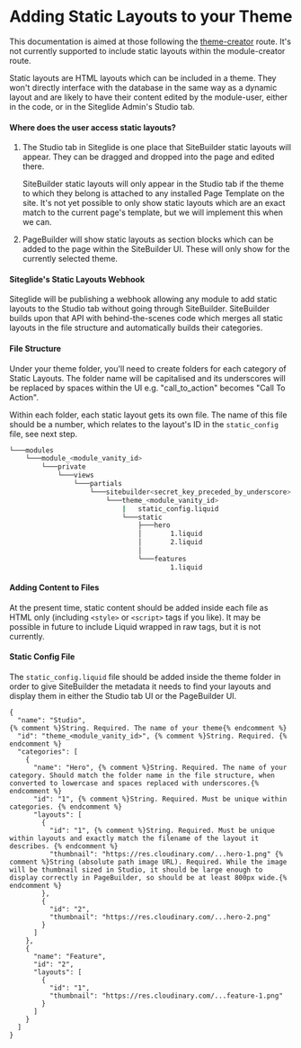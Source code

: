 # Adding Static Layouts to your Theme

This documentation is aimed at those following the [theme-creator](creating-sitebuilder-themes.md) route. It's not currently supported to include static layouts within the module-creator route.

Static layouts are HTML layouts which can be included in a theme. They won't directly interface with the database in the same way as a dynamic layout and are likely to have their content edited by the module-user, either in the code, or in the Siteglide Admin's Studio tab.

#### Where does the user access static layouts? <a href="#where-does-the-user-access-static-layouts" id="where-does-the-user-access-static-layouts"></a>

1.  The Studio tab in Siteglide is one place that SiteBuilder static layouts will appear. They can be dragged and dropped into the page and edited there.

    SiteBuilder static layouts will only appear in the Studio tab if the theme to which they belong is attached to any installed Page Template on the site. It's not yet possible to only show static layouts which are an exact match to the current page's template, but we will implement this when we can.
2. PageBuilder will show static layouts as section blocks which can be added to the page within the SiteBuilder UI. These will only show for the currently selected theme.

#### Siteglide's Static Layouts Webhook <a href="#siteglides-static-layouts-webhook" id="siteglides-static-layouts-webhook"></a>

Siteglide will be publishing a webhook allowing any module to add static layouts to the Studio tab without going through SiteBuilder. SiteBuilder builds upon that API with behind-the-scenes code which merges all static layouts in the file structure and automatically builds their categories.

#### File Structure <a href="#file-structure" id="file-structure"></a>

Under your theme folder, you'll need to create folders for each category of Static Layouts. The folder name will be capitalised and its underscores will be replaced by spaces within the UI e.g. "call\_to\_action" becomes "Call To Action".

Within each folder, each static layout gets its own file. The name of this file should be a number, which relates to the layout's ID in the `static_config` file, see next step.

```bash
└───modules
    └───module_<module_vanity_id>
        └───private
            └───views
                └───partials
                    └───sitebuilder<secret_key_preceded_by_underscore>
                        └───theme_<module_vanity_id>
                            |   static_config.liquid
                            └───static
                                ├───hero
                                │       1.liquid
                                │       2.liquid
                                │
                                └───features
                                        1.liquid
```

#### Adding Content to Files <a href="#adding-content-to-files" id="adding-content-to-files"></a>

At the present time, static content should be added inside each file as HTML only (including `<style>` or `<script>` tags if you like). It may be possible in future to include Liquid wrapped in raw tags, but it is not currently.

#### Static Config File <a href="#static-config-file" id="static-config-file"></a>

The `static_config.liquid` file should be added inside the theme folder in order to give SiteBuilder the metadata it needs to find your layouts and display them in either the Studio tab UI or the PageBuilder UI.

```liquid
{
  "name": "Studio", 
{% comment %}String. Required. The name of your theme{% endcomment %}
  "id": "theme_<module_vanity_id>", {% comment %}String. Required. {% endcomment %}
  "categories": [
    {
      "name": "Hero", {% comment %}String. Required. The name of your category. Should match the folder name in the file structure, when converted to lowercase and spaces replaced with underscores.{% endcomment %}
      "id": "1", {% comment %}String. Required. Must be unique within categories. {% endcomment %}
      "layouts": [
        {
          "id": "1", {% comment %}String. Required. Must be unique within layouts and exactly match the filename of the layout it describes. {% endcomment %}
          "thumbnail": "https://res.cloudinary.com/...hero-1.png" {% comment %}String (absolute path image URL). Required. While the image will be thumbnail sized in Studio, it should be large enough to display correctly in PageBuilder, so should be at least 800px wide.{% endcomment %}
        },
        {
          "id": "2",
          "thumbnail": "https://res.cloudinary.com/...hero-2.png"
        }
      ]
    },
    {
      "name": "Feature",
      "id": "2",
      "layouts": [
        {
          "id": "1",
          "thumbnail": "https://res.cloudinary.com/...feature-1.png"
        }
      ]
    }
  ]
}
```
